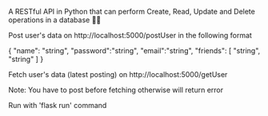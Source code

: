 A RESTful API in Python that can perform Create, Read, Update and Delete operations in a database 🚀🚀

Post user's data on http://localhost:5000/postUser in the following format



{
    "name": "string",
    "password":"string",
    "email":"string",
    "friends": [ "string", 
               "string"
    ]
}


Fetch user's data (latest posting) on http://localhost:5000/getUser 

Note: You have to post before fetching otherwise will return error

Run with 'flask run' command
